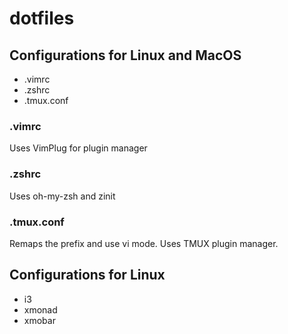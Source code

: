 # dotfiles

## Configurations for Linux and MacOS

* .vimrc
* .zshrc
* .tmux.conf

### .vimrc

Uses VimPlug for plugin manager

### .zshrc

Uses oh-my-zsh and zinit

### .tmux.conf

Remaps the prefix and use vi mode. Uses TMUX plugin manager. 

## Configurations for Linux

* i3
* xmonad
* xmobar


